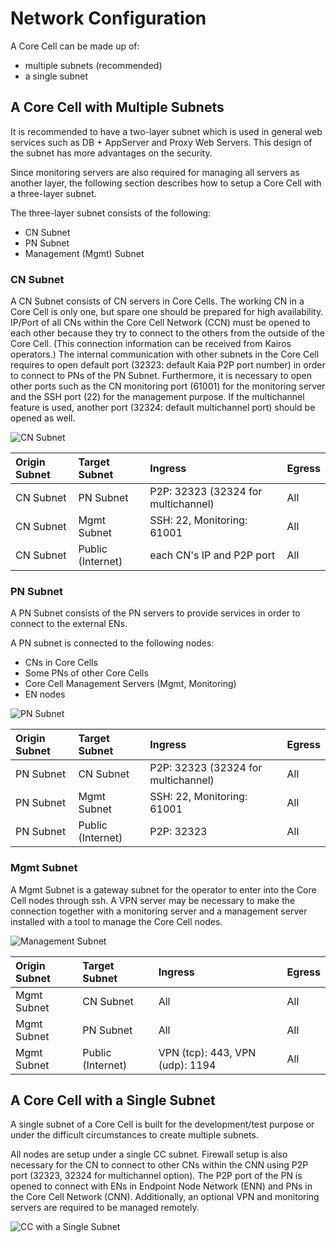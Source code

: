 # Network Configuration

A Core Cell can be made up of:

* multiple subnets (recommended)
* a single subnet

## A Core Cell with Multiple Subnets <a id="a-core-cell-with-multiple-subnets"></a>

It is recommended to have a two-layer subnet which is used in general web services such as DB + AppServer and Proxy Web Servers. This design of the subnet has more advantages on the security.

Since monitoring servers are also required for managing all servers as another layer, the following section describes how to setup a Core Cell with a three-layer subnet.

The three-layer subnet consists of the following:

* CN Subnet
* PN Subnet
* Management (Mgmt) Subnet

### CN Subnet <a id="cn-subnet"></a>

A CN Subnet consists of CN servers in Core Cells. The working CN in a Core Cell is only one, but spare one should be prepared for high availability. IP/Port of all CNs within the Core Cell Network (CCN) must be opened to each other because they try to connect to the others from the outside of the Core Cell. (This connection information can be received from Kairos operators.) The internal communication with other subnets in the Core Cell requires to open default port (32323: default Kaia P2P port number) in order to connect to PNs of the PN Subnet. Furthermore, it is necessary to open other ports such as the CN monitoring port (61001) for the monitoring server and the SSH port (22) for the management purpose. If the multichannel feature is used, another port (32324: default multichannel port) should be opened as well.

![CN Subnet](/img/nodes/cn_subnet.png)

| Origin Subnet | Target Subnet | Ingress | Egress |
| :--- | :--- | :--- | :--- |
| CN Subnet | PN Subnet | P2P: 32323 (32324 for multichannel) | All |
| CN Subnet | Mgmt Subnet | SSH: 22, Monitoring: 61001 | All |
| CN Subnet | Public (Internet) | each CN's IP and P2P port | All |

### PN Subnet <a id="pn-subnet"></a>

A PN Subnet consists of the PN servers to provide services in order to connect to the external ENs.

A PN subnet is connected to the following nodes:

* CNs in Core Cells
* Some PNs of other Core Cells
* Core Cell Management Servers (Mgmt, Monitoring)
* EN nodes

![PN Subnet](/img/nodes/pn_subnet.png)

| Origin Subnet | Target Subnet | Ingress | Egress |
| :--- | :--- | :--- | :--- |
| PN Subnet | CN Subnet | P2P: 32323 (32324 for multichannel) | All |
| PN Subnet | Mgmt Subnet | SSH: 22, Monitoring: 61001 | All |
| PN Subnet | Public (Internet) | P2P: 32323 | All |

### Mgmt Subnet <a id="mgmt-subnet"></a>

A Mgmt Subnet is a gateway subnet for the operator to enter into the Core Cell nodes through ssh. A VPN server may be necessary to make the connection together with a monitoring server and a management server installed with a tool to manage the Core Cell nodes.

![Management Subnet](/img/nodes/admin_subnet.png)

| Origin Subnet | Target Subnet | Ingress | Egress |
| :--- | :--- | :--- | :--- |
| Mgmt Subnet | CN Subnet | All | All |
| Mgmt Subnet | PN Subnet | All | All |
| Mgmt Subnet | Public (Internet) | VPN (tcp): 443, VPN (udp): 1194 | All |

## A Core Cell with a Single Subnet <a id="a-core-cell-with-a-single-subnet"></a>

A single subnet of a Core Cell is built for the development/test purpose or under the difficult circumstances to create multiple subnets.

All nodes are setup under a single CC subnet. Firewall setup is also necessary for the CN to connect to other CNs within the CNN using P2P port (32323, 32324 for multichannel option). The P2P port of the PN is opened to connect with ENs in Endpoint Node Network (ENN) and PNs in the Core Cell Network (CNN). Additionally, an optional VPN and monitoring servers are required to be managed remotely.

![CC with a Single Subnet](/img/nodes/cc_single_subnet.png)

